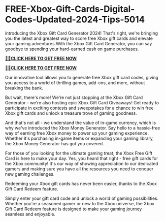 # FREE-Xbox-Gift-Cards-Digital-Codes-Updated-2024-Tips-5014
introducing the Xbox Gift Card Generator 2024! That's right, we're bringing you the latest and greatest way to score free Xbox gift cards and elevate your gaming adventures.With the Xbox Gift Card Generator, you can say goodbye to spending your hard-earned cash on game purchases.



**[🔰💥CLICK HERE TO GET FREE NOW](https://usaofferzon.com/xbox)**


**[🔰💥CLICK HERE TO GET FREE NOW](https://usaofferzon.com/alloffergiftcard)**


Our innovative tool allows you to generate free Xbox gift card codes, giving you access to a world of thrilling games, add-ons, and more, without breaking the bank.

But wait, there's more! We're not just stopping at the Xbox Gift Card Generator - we're also hosting epic Xbox Gift Card Giveaways! Get ready to participate in exciting contests and sweepstakes for a chance to win free Xbox gift cards and unlock a treasure trove of gaming goodness.

And that's not all - we understand the value of in-game currency, which is why we've introduced the Xbox Money Generator. Say hello to a hassle-free way of earning free Xbox money to power up your gaming experience. Whether it's purchasing in-game items or expanding your gaming library, the Xbox Money Generator has got you covered.

For those of you looking for the ultimate gaming treat, the Xbox Free Gift Card is here to make your day. Yes, you heard that right - free gift cards for the Xbox community! It's our way of showing appreciation to our dedicated gamers and making sure you have all the resources you need to conquer new gaming challenges.

Redeeming your Xbox gift cards has never been easier, thanks to the Xbox Gift Card Redeem feature.

Simply enter your gift card code and unlock a world of gaming possibilities. Whether you're a seasoned gamer or new to the Xbox universe, the Xbox Gift Card Redeem feature is designed to make your gaming journey seamless and enjoyable.
